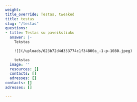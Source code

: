 ```yaml
---
weight: 
title_override: Testas, tweaked
title: testas
slug: "/testas"
questions:
- title: Testas su paveiksliuku
  answer: |-
    Tekstas

    ![](/uploads/623b72d4d333774c1f34800a_-1-p-1080.jpeg)

    tekstas
  image: ''
  resources: []
  contacts: []
  adresses: []
contacts: []
adresses: []

---
```

